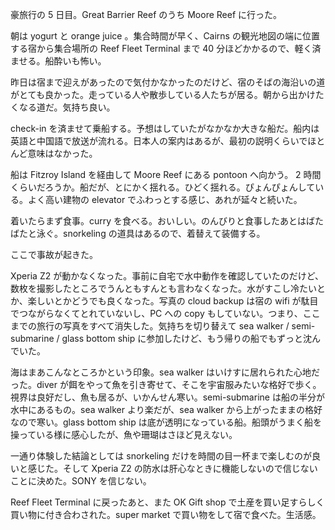 豪旅行の 5 日目。Great Barrier Reef のうち Moore Reef に行った。

朝は yogurt と orange juice 。集合時間が早く、Cairns の観光地図の端に位置する宿から集合場所の Reef Fleet Terminal まで 40 分ほどかかるので、軽く済ませる。船酔いも怖い。

昨日は宿まで迎えがあったので気付かなかったのだけど、宿のそばの海沿いの道がとても良かった。走っている人や散歩している人たちが居る。朝から出かけたくなる道だ。気持ち良い。

check-in を済ませて乗船する。予想はしていたがなかなか大きな船だ。船内は英語と中国語で放送が流れる。日本人の案内はあるが、最初の説明くらいでほとんど意味はなかった。

船は Fitzroy Island を経由して Moore Reef にある pontoon へ向かう。 2 時間くらいだろうか。船だが、とにかく揺れる。ひどく揺れる。ぴょんぴょんしている。よく高い建物の elevator でふわっとする感じ、あれが延々と続いた。

着いたらまず食事。curry を食べる。おいしい。のんびりと食事したあとはばたばたと泳ぐ。snorkeling の道具はあるので、着替えて装備する。

ここで事故が起きた。

Xperia Z2 が動かなくなった。事前に自宅で水中動作を確認していたのだけど、数枚を撮影したところでうんともすんとも言わなくなった。水がすこし冷たいとか、楽しいとかどうでも良くなった。写真の cloud backup は宿の wifi が駄目でつながらなくてとれていないし、PC への copy もしていない。つまり、ここまでの旅行の写真をすべて消失した。気持ちを切り替えて sea walker / semi-submarine / glass bottom ship に参加したけど、もう帰りの船でもずっと沈んでいた。

海はまあこんなところかという印象。sea walker はいけすに居れられた心地だった。diver が餌をやって魚を引き寄せて、そこを宇宙服みたいな格好で歩く。視界は良好だし、魚も居るが、いかんせん寒い。semi-submarine は船の半分が水中にあるもの。sea walker より楽だが、sea walker から上がったままの格好なので寒い。glass bottom ship は底が透明になっている船。船頭がうまく船を操っている様に感心したが、魚や珊瑚はさほど見えない。

一通り体験した結論としては snorkeling だけを時間の目一杯まで楽しむのが良いと感じた。そして Xperia Z2 の防水は肝心なときに機能しないので信じないことに決めた。SONY を信じない。

Reef Fleet Terminal に戻ったあと、また OK Gift shop で土産を買い足すらしく買い物に付き合わされた。super market で買い物をして宿で食べた。生活感。
